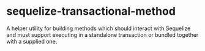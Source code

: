 # sequelize-transactional-method
A helper utility for building methods which should interact with Sequelize and must support executing in a standalone transaction or bundled together with a supplied one.
